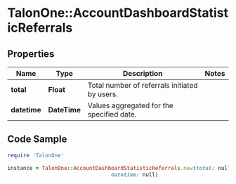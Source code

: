 # TalonOne::AccountDashboardStatisticReferrals

## Properties

Name | Type | Description | Notes
------------ | ------------- | ------------- | -------------
**total** | **Float** | Total number of referrals initiated by users. | 
**datetime** | **DateTime** | Values aggregated for the specified date. | 

## Code Sample

```ruby
require 'TalonOne'

instance = TalonOne::AccountDashboardStatisticReferrals.new(total: null,
                                 datetime: null)
```


